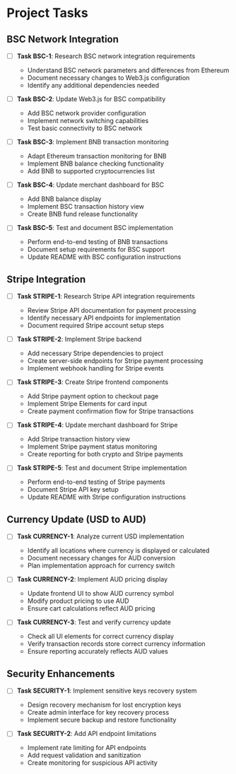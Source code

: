 # Project Tasks

## BSC Network Integration

- [ ] **Task BSC-1**: Research BSC network integration requirements
  - Understand BSC network parameters and differences from Ethereum
  - Document necessary changes to Web3.js configuration
  - Identify any additional dependencies needed

- [ ] **Task BSC-2**: Update Web3.js for BSC compatibility
  - Add BSC network provider configuration
  - Implement network switching capabilities
  - Test basic connectivity to BSC network

- [ ] **Task BSC-3**: Implement BNB transaction monitoring
  - Adapt Ethereum transaction monitoring for BNB
  - Implement BNB balance checking functionality
  - Add BNB to supported cryptocurrencies list

- [ ] **Task BSC-4**: Update merchant dashboard for BSC
  - Add BNB balance display
  - Implement BSC transaction history view
  - Create BNB fund release functionality

- [ ] **Task BSC-5**: Test and document BSC implementation
  - Perform end-to-end testing of BNB transactions
  - Document setup requirements for BSC support
  - Update README with BSC configuration instructions

## Stripe Integration

- [ ] **Task STRIPE-1**: Research Stripe API integration requirements
  - Review Stripe API documentation for payment processing
  - Identify necessary API endpoints for implementation
  - Document required Stripe account setup steps

- [ ] **Task STRIPE-2**: Implement Stripe backend
  - Add necessary Stripe dependencies to project
  - Create server-side endpoints for Stripe payment processing
  - Implement webhook handling for Stripe events

- [ ] **Task STRIPE-3**: Create Stripe frontend components
  - Add Stripe payment option to checkout page
  - Implement Stripe Elements for card input
  - Create payment confirmation flow for Stripe transactions

- [ ] **Task STRIPE-4**: Update merchant dashboard for Stripe
  - Add Stripe transaction history view
  - Implement Stripe payment status monitoring
  - Create reporting for both crypto and Stripe payments

- [ ] **Task STRIPE-5**: Test and document Stripe implementation
  - Perform end-to-end testing of Stripe payments
  - Document Stripe API key setup
  - Update README with Stripe configuration instructions

## Currency Update (USD to AUD)

- [ ] **Task CURRENCY-1**: Analyze current USD implementation
  - Identify all locations where currency is displayed or calculated
  - Document necessary changes for AUD conversion
  - Plan implementation approach for currency switch

- [ ] **Task CURRENCY-2**: Implement AUD pricing display
  - Update frontend UI to show AUD currency symbol
  - Modify product pricing to use AUD
  - Ensure cart calculations reflect AUD pricing

- [ ] **Task CURRENCY-3**: Test and verify currency update
  - Check all UI elements for correct currency display
  - Verify transaction records store correct currency information
  - Ensure reporting accurately reflects AUD values

## Security Enhancements

- [ ] **Task SECURITY-1**: Implement sensitive keys recovery system
  - Design recovery mechanism for lost encryption keys
  - Create admin interface for key recovery process
  - Implement secure backup and restore functionality

- [ ] **Task SECURITY-2**: Add API endpoint limitations
  - Implement rate limiting for API endpoints
  - Add request validation and sanitization
  - Create monitoring for suspicious API activity 